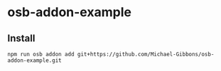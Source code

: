 # osb-addon-example

## Install

```
npm run osb addon add git+https://github.com/Michael-Gibbons/osb-addon-example.git
```
